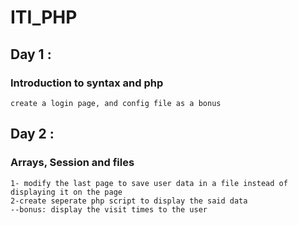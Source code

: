 # ITI_PHP 

## Day 1 : 
### Introduction to syntax and php
```
create a login page, and config file as a bonus
```


## Day 2 : 
### Arrays, Session and files
```
1- modify the last page to save user data in a file instead of displaying it on the page
2-create seperate php script to display the said data
--bonus: display the visit times to the user
```